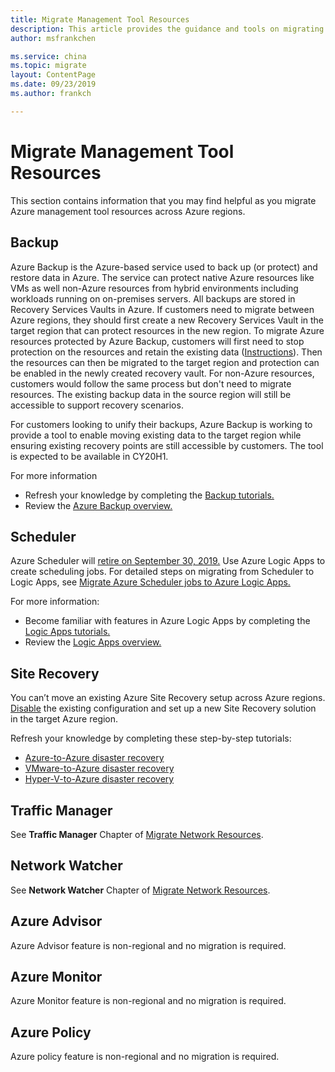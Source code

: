 ```yaml
---
title: Migrate Management Tool Resources
description: This article provides the guidance and tools on migrating media resources.
author: msfrankchen

ms.service: china 
ms.topic: migrate
layout: ContentPage 
ms.date: 09/23/2019
ms.author: frankch

---
```



# Migrate Management Tool Resources

This section contains information that you may find helpful as you migrate Azure management tool resources across Azure regions.

## Backup

Azure Backup is the Azure-based service used to back up (or protect) and restore data in Azure. The service can protect native Azure resources like VMs as well non-Azure resources from hybrid environments including workloads running on on-premises servers. All backups are stored in Recovery Services Vaults in Azure.
If customers need to migrate between Azure regions, they should first create a new Recovery Services Vault in the target region that can protect resources in the new region. To migrate Azure resources protected by Azure Backup, customers will first need to stop protection on the resources and retain the existing data ([Instructions](https://docs.azure.cn/backup/backup-azure-manage-vms#stop-protecting-a-vm)). Then the resources can then be migrated to the target region and protection can be enabled in the newly created recovery vault. For non-Azure resources, customers would follow the same process but don't need to migrate resources. The existing backup data in the source region will still be accessible to support recovery scenarios.

For customers looking to unify their backups, Azure Backup is working to provide a tool to enable moving existing data to the target region while ensuring existing recovery points are still accessible by customers. The tool is expected to be available in CY20H1.

For more information

* Refresh your knowledge by completing the [Backup tutorials.](https://docs.azure.cn/backup/#step-by-step-tutorials)
* Review the [Azure Backup overview.](https://docs.azure.cn/backup/backup-overview)

## Scheduler

Azure Scheduler will [retire on September 30, 2019.](https://azure.microsoft.com/updates/azure-scheduler-will-retire-on-september-30-2019/) Use Azure Logic Apps to create scheduling jobs. For detailed steps on migrating from Scheduler to Logic Apps, see [Migrate Azure Scheduler jobs to Azure Logic Apps.](https://docs.azure.cn/scheduler/migrate-from-scheduler-to-logic-apps)

For more information: 
* Become familiar with features in Azure Logic Apps by completing the [Logic Apps tutorials.](https://docs.azure.cn/logic-apps/#step-by-step-tutorials)
* Review the [Logic Apps overview.](https://docs.azure.cn/logic-apps/logic-apps-overview)
 
## Site Recovery

You can’t move an existing Azure Site Recovery setup across Azure regions. [Disable](https://docs.azure.cn/site-recovery/site-recovery-manage-registration-and-protection) the existing configuration and set up a new Site Recovery solution in the target Azure region.

Refresh your knowledge by completing these step-by-step tutorials:
* [Azure-to-Azure disaster recovery](https://docs.azure.cn/site-recovery/#azure-to-azure)
* [VMware-to-Azure disaster recovery](https://docs.azure.cn/site-recovery/#vmware)
* [Hyper-V-to-Azure disaster recovery](https://docs.azure.cn/site-recovery/#hyper-v)

## Traffic Manager

See **Traffic Manager** Chapter of [Migrate Network Resources](china-migration-guidance-networking.md).

## Network Watcher

See **Network Watcher** Chapter of [Migrate Network Resources](china-migration-guidance-networking.md).


## Azure Advisor

Azure Advisor feature is non-regional and no migration is required.


## Azure Monitor

Azure Monitor feature is non-regional and no migration is required.


## Azure Policy

Azure policy feature is non-regional and no migration is required.

